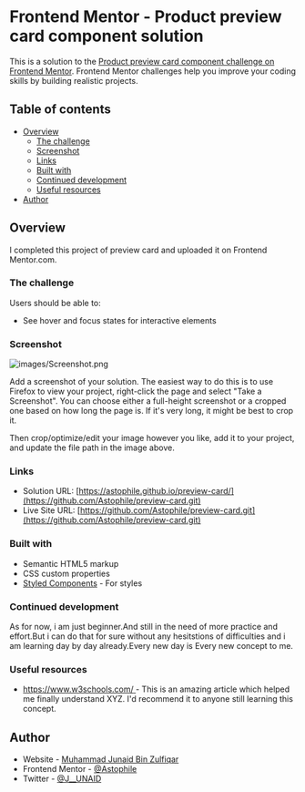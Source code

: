 # Frontend Mentor - Product preview card component solution

This is a solution to the [Product preview card component challenge on Frontend Mentor](https://www.frontendmentor.io/challenges/product-preview-card-component-GO7UmttRfa). Frontend Mentor challenges help you improve your coding skills by building realistic projects. 

## Table of contents

- [Overview](#overview)
  - [The challenge](#the-challenge)
  - [Screenshot](#screenshot)
  - [Links](#links)
  - [Built with](#built-with)
  - [Continued development](#continued-development)
  - [Useful resources](#useful-resources)
- [Author](#author)


## Overview

I completed this project of preview card and uploaded it on Frontend Mentor.com.

### The challenge

Users should be able to:

- See hover and focus states for interactive elements

### Screenshot

![images/Screenshot.png](images/Screenshot)

Add a screenshot of your solution. The easiest way to do this is to use Firefox to view your project, right-click the page and select "Take a Screenshot". You can choose either a full-height screenshot or a cropped one based on how long the page is. If it's very long, it might be best to crop it.

Then crop/optimize/edit your image however you like, add it to your project, and update the file path in the image above.


### Links

- Solution URL: [https://astophile.github.io/preview-card/](https://github.com/Astophile/preview-card.git)
- Live Site URL: [https://github.com/Astophile/preview-card.git](https://github.com/Astophile/preview-card.git)


### Built with

- Semantic HTML5 markup
- CSS custom properties
- [Styled Components](https://styled-components.com/) - For styles



### Continued development

As for now, i am just beginner.And still in the need of more practice and effort.But i can do that for sure without any hesitstions of difficulties and i am learning day by day already.Every new day is Every new concept to me.

### Useful resources

- [https://www.w3schools.com/ ](https://www.w3schools.com/) - This is an amazing article which helped me finally understand XYZ. I'd recommend it to anyone still learning this concept.

## Author

- Website - [Muhammad Junaid Bin Zulfiqar](git@github.com:Astophile/My-First-Web-CV.git)
- Frontend Mentor - [@Astophile](https://www.frontendmentor.io/profile/Astophile)
- Twitter - [@J__UNAID](https://www.twitter.com/J__UNAID)

